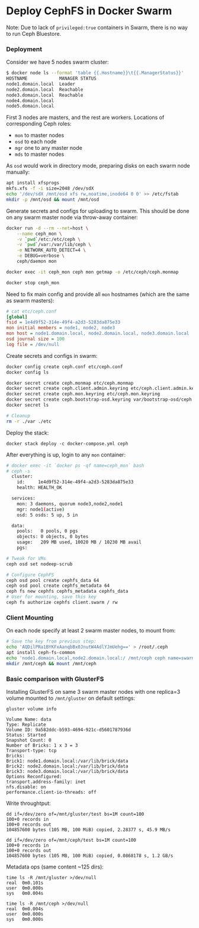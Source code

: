 # Deploy CephFS in Docker Swarm

Note: Due to lack of `privileged:true` containers in Swarm, there is no way to run Ceph Bluestore.

### Deployment
Consider we have 5 nodes swarm cluster:
```bash
$ docker node ls --format 'table {{.Hostname}}\t{{.ManagerStatus}}'
HOSTNAME            MANAGER STATUS
node1.domain.local  Leader
node2.domain.local  Reachable
node3.domain.local  Reachable
node4.domain.local
node5.domain.local
```
First 3 nodes are masters, and the rest are workers. Locations of corresponding Ceph roles:
- `mon` to master nodes
- `osd` to each node
- `mgr` one to any master node
- `mds` to master nodes

As `osd` would work in directory mode, preparing disks on each swarm node manually:
```bash
apt install xfsprogs
mkfs.xfs -f -i size=2048 /dev/sdX
echo '/dev/sdX /mnt/osd xfs rw,noatime,inode64 0 0' >> /etc/fstab
mkdir -p /mnt/osd && mount /mnt/osd
```

Generate secrets and configs for uploading to swarm. This should be done on any swarm master node via throw-away container:
```bash
docker run -d --rm --net=host \
    --name ceph_mon \
    -v `pwd`/etc:/etc/ceph \
    -v `pwd`/var:/var/lib/ceph \
    -e NETWORK_AUTO_DETECT=4 \
    -e DEBUG=verbose \
    ceph/daemon mon

docker exec -it ceph_mon ceph mon getmap -o /etc/ceph/ceph.monmap

docker stop ceph_mon
```
Need to fix main config and provide all `mon` hostnames (which are the same as swarm masters):
```ini
# cat etc/ceph.conf
[global]
fsid = 1e4d9f52-314e-49f4-a2d3-5283da875e33
mon initial members = node1, node2, node3
mon host = node1.domain.local, node2.domain.local, node3.domain.local
osd journal size = 100
log file = /dev/null
```
Create secrets and configs in swarm:
```bash
docker config create ceph.conf etc/ceph.conf
docker config ls

docker secret create ceph.monmap etc/ceph.monmap
docker secret create ceph.client.admin.keyring etc/ceph.client.admin.keyring
docker secret create ceph.mon.keyring etc/ceph.mon.keyring
docker secret create ceph.bootstrap-osd.keyring var/bootstrap-osd/ceph.keyring
docker secret ls

# Cleanup
rm -r ./var ./etc
```
Deploy the stack:
```
docker stack deploy -c docker-compose.yml ceph
```
After everything is up, login to any `mon` container:
```bash
# docker exec -it `docker ps -qf name=ceph_mon` bash
# ceph -s
  cluster:
    id:     1e4d9f52-314e-49f4-a2d3-5283da875e33
    health: HEALTH_OK

  services:
    mon: 3 daemons, quorum node3,node2,node1
    mgr: node1(active)
    osd: 5 osds: 5 up, 5 in

  data:
    pools:   0 pools, 0 pgs
    objects: 0 objects, 0 bytes
    usage:   209 MB used, 10020 MB / 10230 MB avail
    pgs:

# Tweak for VMs
ceph osd set nodeep-scrub

# Configure CephFS
ceph osd pool create cephfs_data 64
ceph osd pool create cephfs_metadata 64
ceph fs new cephfs cephfs_metadata cephfs_data
# User for mounting, save this key
ceph fs authorize cephfs client.swarm / rw
```


### Client Mounting
On each node specify at least 2 swarm master nodes, to mount from:
```bash
# Save the key from previous step:
echo 'AQDilPRa1BYKFxAanqbBx0JnutW4AdlYJmUehg==' > /root/.ceph
apt install ceph-fs-common
echo 'node1.domain.local,node2.domain.local:/ /mnt/ceph ceph name=swarm,secretfile=/root/.ceph 0 0' >> /etc/fstab
mkdir /mnt/ceph && mount /mnt/ceph
```

### Basic comparison with GlusterFS
Installing GlusterFS on same 3 swarm master nodes with one replica=3 volume mounted to `/mnt/gluster` on default settings:
```
gluster volume info

Volume Name: data
Type: Replicate
Volume ID: 9a582ddc-b593-4694-921c-d5601787936d
Status: Started
Snapshot Count: 0
Number of Bricks: 1 x 3 = 3
Transport-type: tcp
Bricks:
Brick1: node1.domain.local:/var/lib/brick/data
Brick2: node2.domain.local:/var/lib/brick/data
Brick3: node3.domain.local:/var/lib/brick/data
Options Reconfigured:
transport.address-family: inet
nfs.disable: on
performance.client-io-threads: off
```

Write throughtput:
```
dd if=/dev/zero of=/mnt/gluster/test bs=1M count=100
100+0 records in
100+0 records out
104857600 bytes (105 MB, 100 MiB) copied, 2.28377 s, 45.9 MB/s

dd if=/dev/zero of=/mnt/ceph/test bs=1M count=100
100+0 records in
100+0 records out
104857600 bytes (105 MB, 100 MiB) copied, 0.0868178 s, 1.2 GB/s
```
Metadata ops (same content ~125 dirs):
```
time ls -R /mnt/gluster >/dev/null
real  0m0.101s
user  0m0.000s
sys   0m0.004s

time ls -R /mnt/ceph >/dev/null
real  0m0.004s
user  0m0.000s
sys   0m0.000s
```
